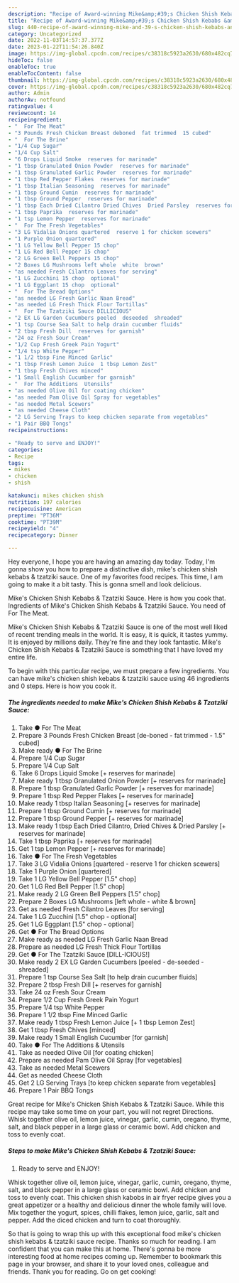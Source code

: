 ```yaml
---
description: "Recipe of Award-winning Mike&amp;#39;s Chicken Shish Kebabs &amp;amp; Tzatziki Sauce"
title: "Recipe of Award-winning Mike&amp;#39;s Chicken Shish Kebabs &amp;amp; Tzatziki Sauce"
slug: 440-recipe-of-award-winning-mike-and-39-s-chicken-shish-kebabs-and-amp-tzatziki-sauce
category: Uncategorized
date: 2022-11-03T14:57:37.377Z
date: 2023-01-22T11:54:26.840Z
image: https://img-global.cpcdn.com/recipes/c38318c5923a2630/680x482cq70/mikes-chicken-shish-kebabs-tzatziki-sauce-recipe-main-photo.jpg
hideToc: false
enableToc: true
enableTocContent: false
thumbnail: https://img-global.cpcdn.com/recipes/c38318c5923a2630/680x482cq70/mikes-chicken-shish-kebabs-tzatziki-sauce-recipe-main-photo.jpg
cover: https://img-global.cpcdn.com/recipes/c38318c5923a2630/680x482cq70/mikes-chicken-shish-kebabs-tzatziki-sauce-recipe-main-photo.jpg
author: Admin
authorAv: notfound
ratingvalue: 4
reviewcount: 14
recipeingredient:
- "  For The Meat"
- "3 Pounds Fresh Chicken Breast deboned  fat trimmed  15 cubed"
- "  For The Brine"
- "1/4 Cup Sugar"
- "1/4 Cup Salt"
- "6 Drops Liquid Smoke  reserves for marinade"
- "1 tbsp Granulated Onion Powder  reserves for marinade"
- "1 tbsp Granulated Garlic Powder  reserves for marinade"
- "1 tbsp Red Pepper Flakes  reserves for marinade"
- "1 tbsp Italian Seasoning  reserves for marinade"
- "1 tbsp Ground Cumin  reserves for marinade"
- "1 tbsp Ground Pepper  reserves for marinade"
- "1 tbsp Each Dried Cilantro Dried Chives  Dried Parsley  reserves for marinade"
- "1 tbsp Paprika  reserves for marinade"
- "1 tsp Lemon Pepper  reserves for marinade"
- "  For The Fresh Vegetables"
- "3 LG Vidalia Onions quartered  reserve 1 for chicken scewers"
- "1 Purple Onion quartered"
- "1 LG Yellow Bell Pepper 15 chop"
- "1 LG Red Bell Pepper 15 chop"
- "2 LG Green Bell Peppers 15 chop"
- "2 Boxes LG Mushrooms left whole  white  brown"
- "as needed Fresh Cilantro Leaves for serving"
- "1 LG Zucchini 15 chop  optional"
- "1 LG Eggplant 15 chop  optional"
- "  For The Bread Options"
- "as needed LG Fresh Garlic Naan Bread"
- "as needed LG Fresh Thick Flour Tortillas"
- "  For The Tzatziki Sauce DILLICIOUS"
- "2 EX LG Garden Cucumbers peeled  deseeded  shreaded"
- "1 tsp Course Sea Salt to help drain cucumber fluids"
- "2 tbsp Fresh Dill  reserves for garnish"
- "24 oz Fresh Sour Cream"
- "1/2 Cup Fresh Greek Pain Yogurt"
- "1/4 tsp White Pepper"
- "1 1/2 tbsp Fine Minced Garlic"
- "1 tbsp Fresh Lemon Juice  1 tbsp Lemon Zest"
- "1 tbsp Fresh Chives minced"
- "1 Small English Cucumber for garnish"
- "  For The Additions  Utensils"
- "as needed Olive Oil for coating chicken"
- "as needed Pam Olive Oil Spray for vegetables"
- "as needed Metal Scewers"
- "as needed Cheese Cloth"
- "2 LG Serving Trays to keep chicken separate from vegetables"
- "1 Pair BBQ Tongs"
recipeinstructions:

- "Ready to serve and ENJOY!"
categories:
- Recipe
tags:
- mikes
- chicken
- shish

katakunci: mikes chicken shish 
nutrition: 197 calories
recipecuisine: American
preptime: "PT36M"
cooktime: "PT39M"
recipeyield: "4"
recipecategory: Dinner

---
```



Hey everyone, I hope you are having an amazing day today. Today, I'm gonna show you how to prepare a distinctive dish, mike&#39;s chicken shish kebabs &amp; tzatziki sauce. One of my favorites food recipes. This time, I am going to make it a bit tasty. This is gonna smell and look delicious.

Mike&#39;s Chicken Shish Kebabs &amp; Tzatziki Sauce. Here is how you cook that. Ingredients of Mike&#39;s Chicken Shish Kebabs &amp; Tzatziki Sauce. You need of For The Meat.

Mike&#39;s Chicken Shish Kebabs &amp; Tzatziki Sauce is one of the most well liked of recent trending meals in the world. It is easy, it is quick, it tastes yummy. It is enjoyed by millions daily. They're fine and they look fantastic. Mike&#39;s Chicken Shish Kebabs &amp; Tzatziki Sauce is something that I have loved my entire life.


To begin with this particular recipe, we must prepare a few ingredients. You can have mike&#39;s chicken shish kebabs &amp; tzatziki sauce using 46 ingredients and 0 steps. Here is how you cook it.

<!--inarticleads1-->

##### The ingredients needed to make Mike&#39;s Chicken Shish Kebabs &amp; Tzatziki Sauce:

1. Take  ● For The Meat
1. Prepare 3 Pounds Fresh Chicken Breast [de-boned - fat trimmed - 1.5&#34; cubed]
1. Make ready  ● For The Brine
1. Prepare 1/4 Cup Sugar
1. Prepare 1/4 Cup Salt
1. Take 6 Drops Liquid Smoke [+ reserves for marinade]
1. Make ready 1 tbsp Granulated Onion Powder [+ reserves for marinade]
1. Prepare 1 tbsp Granulated Garlic Powder [+ reserves for marinade]
1. Prepare 1 tbsp Red Pepper Flakes [+ reserves for marinade]
1. Make ready 1 tbsp Italian Seasoning [+ reserves for marinade]
1. Prepare 1 tbsp Ground Cumin [+ reserves for marinade]
1. Prepare 1 tbsp Ground Pepper [+ reserves for marinade]
1. Make ready 1 tbsp Each Dried Cilantro, Dried Chives &amp; Dried Parsley [+ reserves for marinade]
1. Take 1 tbsp Paprika [+ reserves for marinade]
1. Get 1 tsp Lemon Pepper [+ reserves for marinade]
1. Take  ● For The Fresh Vegetables
1. Take 3 LG Vidalia Onions [quartered - reserve 1 for chicken scewers]
1. Take 1 Purple Onion [quartered]
1. Take 1 LG Yellow Bell Pepper [1.5&#34; chop]
1. Get 1 LG Red Bell Pepper [1.5&#34; chop]
1. Make ready 2 LG Green Bell Peppers [1.5&#34; chop]
1. Prepare 2 Boxes LG Mushrooms [left whole - white &amp; brown]
1. Get as needed Fresh Cilantro Leaves [for serving]
1. Take 1 LG Zucchini [1.5&#34; chop - optional]
1. Get 1 LG Eggplant [1.5&#34; chop - optional]
1. Get  ● For The Bread Options
1. Make ready as needed LG Fresh Garlic Naan Bread
1. Prepare as needed LG Fresh Thick Flour Tortillas
1. Get  ● For The Tzatziki Sauce [DILL-ICIOUS!]
1. Make ready 2 EX LG Garden Cucumbers [peeled - de-seeded - shreaded]
1. Prepare 1 tsp Course Sea Salt [to help drain cucumber fluids]
1. Prepare 2 tbsp Fresh Dill [+ reserves for garnish]
1. Take 24 oz Fresh Sour Cream
1. Prepare 1/2 Cup Fresh Greek Pain Yogurt
1. Prepare 1/4 tsp White Pepper
1. Prepare 1 1/2 tbsp Fine Minced Garlic
1. Make ready 1 tbsp Fresh Lemon Juice [+ 1 tbsp Lemon Zest]
1. Get 1 tbsp Fresh Chives [minced]
1. Make ready 1 Small English Cucumber [for garnish]
1. Take  ● For The Additions &amp; Utensils
1. Take as needed Olive Oil [for coating chicken]
1. Prepare as needed Pam Olive Oil Spray [for vegetables]
1. Take as needed Metal Scewers
1. Get as needed Cheese Cloth
1. Get 2 LG Serving Trays [to keep chicken separate from vegetables]
1. Prepare 1 Pair BBQ Tongs


Great recipe for Mike&#39;s Chicken Shish Kebabs &amp; Tzatziki Sauce. While this recipe may take some time on your part, you will not regret Directions. Whisk together olive oil, lemon juice, vinegar, garlic, cumin, oregano, thyme, salt, and black pepper in a large glass or ceramic bowl. Add chicken and toss to evenly coat. 

<!--inarticleads2-->

##### Steps to make Mike&#39;s Chicken Shish Kebabs &amp; Tzatziki Sauce:


1. Ready to serve and ENJOY!

Whisk together olive oil, lemon juice, vinegar, garlic, cumin, oregano, thyme, salt, and black pepper in a large glass or ceramic bowl. Add chicken and toss to evenly coat. This chicken shish kabobs in air fryer recipe gives you a great appetizer or a healthy and delicious dinner the whole family will love. Mix together the yogurt, spices, chilli flakes, lemon juice, garlic, salt and pepper. Add the diced chicken and turn to coat thoroughly. 

So that is going to wrap this up with this exceptional food mike&#39;s chicken shish kebabs &amp; tzatziki sauce recipe. Thanks so much for reading. I am confident that you can make this at home. There's gonna be more interesting food at home recipes coming up. Remember to bookmark this page in your browser, and share it to your loved ones, colleague and friends. Thank you for reading. Go on get cooking!
